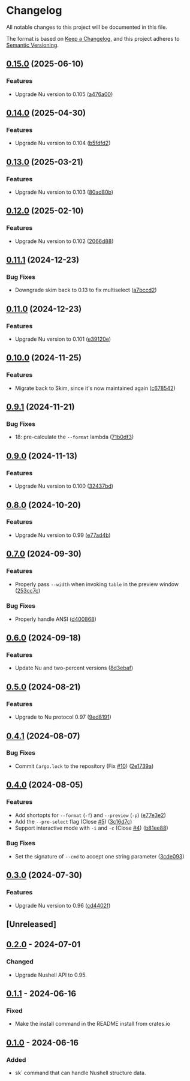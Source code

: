 # Changelog
All notable changes to this project will be documented in this file.

The format is based on [Keep a Changelog](https://keepachangelog.com/en/1.0.0/),
and this project adheres to [Semantic Versioning](https://semver.org/spec/v2.0.0.html).

## [0.15.0](https://github.com/idanarye/nu_plugin_skim/compare/v0.14.0...v0.15.0) (2025-06-10)


### Features

* Upgrade Nu version to 0.105 ([a476a00](https://github.com/idanarye/nu_plugin_skim/commit/a476a00305d6e59bec8b86790d04af21782577bd))

## [0.14.0](https://github.com/idanarye/nu_plugin_skim/compare/v0.13.0...v0.14.0) (2025-04-30)


### Features

* Upgrade Nu version to 0.104 ([b5fdfd2](https://github.com/idanarye/nu_plugin_skim/commit/b5fdfd2a8151641a9ab1494598409e6e3111b898))

## [0.13.0](https://github.com/idanarye/nu_plugin_skim/compare/v0.12.0...v0.13.0) (2025-03-21)


### Features

* Upgrade Nu version to 0.103 ([80ad80b](https://github.com/idanarye/nu_plugin_skim/commit/80ad80bdfca5878447a84baf054f54ef2c1da694))

## [0.12.0](https://github.com/idanarye/nu_plugin_skim/compare/v0.11.1...v0.12.0) (2025-02-10)


### Features

* Upgrade Nu version to 0.102 ([2066d88](https://github.com/idanarye/nu_plugin_skim/commit/2066d8842339421b09b9f3f10b8cbc337052514a))

## [0.11.1](https://github.com/idanarye/nu_plugin_skim/compare/v0.11.0...v0.11.1) (2024-12-23)


### Bug Fixes

* Downgrade skim back to 0.13 to fix multiselect ([a7bccd2](https://github.com/idanarye/nu_plugin_skim/commit/a7bccd242c57f4fcdde0d0b1a6134047b644c2e7))

## [0.11.0](https://github.com/idanarye/nu_plugin_skim/compare/v0.10.0...v0.11.0) (2024-12-23)


### Features

* Upgrade Nu version to 0.101 ([e39120e](https://github.com/idanarye/nu_plugin_skim/commit/e39120ecedee63a795a9b74933c2276d2c6dc204))

## [0.10.0](https://github.com/idanarye/nu_plugin_skim/compare/v0.9.1...v0.10.0) (2024-11-25)


### Features

* Migrate back to Skim, since it's now maintained again ([c678542](https://github.com/idanarye/nu_plugin_skim/commit/c678542f3c8569f4828f0ba6fd66f7fdc6f1751a))

## [0.9.1](https://github.com/idanarye/nu_plugin_skim/compare/v0.9.0...v0.9.1) (2024-11-21)


### Bug Fixes

* 18: pre-calculate the `--format` lambda ([71b0df3](https://github.com/idanarye/nu_plugin_skim/commit/71b0df3339a4a82798bac2a0fd5fd835a6f8a218))

## [0.9.0](https://github.com/idanarye/nu_plugin_skim/compare/v0.8.0...v0.9.0) (2024-11-13)


### Features

* Upgrade Nu version to 0.100 ([32437bd](https://github.com/idanarye/nu_plugin_skim/commit/32437bd42ef33ace27034aa343e396c19fb461e8))

## [0.8.0](https://github.com/idanarye/nu_plugin_skim/compare/v0.7.0...v0.8.0) (2024-10-20)


### Features

* Upgrade Nu version to 0.99 ([e77ad4b](https://github.com/idanarye/nu_plugin_skim/commit/e77ad4b1f4d8d7c249c83dd4714816077058e8fc))

## [0.7.0](https://github.com/idanarye/nu_plugin_skim/compare/v0.6.0...v0.7.0) (2024-09-30)


### Features

* Properly pass `--width` when invoking `table` in the preview window ([253cc7c](https://github.com/idanarye/nu_plugin_skim/commit/253cc7c7060f9c72cde4175f1c3d575819d40833))


### Bug Fixes

* Properly handle ANSI ([d400868](https://github.com/idanarye/nu_plugin_skim/commit/d4008680000f2614e855a02f254ef2ef1f45199a))

## [0.6.0](https://github.com/idanarye/nu_plugin_skim/compare/v0.5.0...v0.6.0) (2024-09-18)


### Features

* Update Nu and two-percent versions ([8d3ebaf](https://github.com/idanarye/nu_plugin_skim/commit/8d3ebaf3afac5936f08f6283906a8b31576c8b15))

## [0.5.0](https://github.com/idanarye/nu_plugin_skim/compare/v0.4.1...v0.5.0) (2024-08-21)


### Features

* Upgrade to Nu protocol 0.97 ([9ed8191](https://github.com/idanarye/nu_plugin_skim/commit/9ed8191e2e79d83238fa0d0764718483e587af30))

## [0.4.1](https://github.com/idanarye/nu_plugin_skim/compare/v0.4.0...v0.4.1) (2024-08-07)


### Bug Fixes

* Commit `Cargo.lock` to the repository (Fix [#10](https://github.com/idanarye/nu_plugin_skim/issues/10)) ([2e1739a](https://github.com/idanarye/nu_plugin_skim/commit/2e1739a3c036554341139e79e33497d19fff5712))

## [0.4.0](https://github.com/idanarye/nu_plugin_skim/compare/v0.3.0...v0.4.0) (2024-08-05)


### Features

* Add shortopts for `--format` (`-f`) and `--preview` (`-p`) ([e77e3e2](https://github.com/idanarye/nu_plugin_skim/commit/e77e3e21d8438f366dfd7a6afcb8f86203ec7230))
* Add the `--pre-select` flag (Close [#5](https://github.com/idanarye/nu_plugin_skim/issues/5)) ([3c16d7c](https://github.com/idanarye/nu_plugin_skim/commit/3c16d7cd1a427f338182ad1865257fdc9a076f56))
* Support interactive mode with `-i` and `-c` (Close [#4](https://github.com/idanarye/nu_plugin_skim/issues/4)) ([b81ee88](https://github.com/idanarye/nu_plugin_skim/commit/b81ee8892f54a6e18bd5d88890737b7194a736e2))


### Bug Fixes

* Set the signature of `--cmd` to accept one string parameter ([3cde093](https://github.com/idanarye/nu_plugin_skim/commit/3cde0937509c9c5eadab06efad3f592a1aee6a7b))

## [0.3.0](https://github.com/idanarye/nu_plugin_skim/compare/v0.2.0...v0.3.0) (2024-07-30)


### Features

* Upgrade Nu version to 0.96 ([cd4402f](https://github.com/idanarye/nu_plugin_skim/commit/cd4402f0e76b574e834baff7bbc9321a0c3f9415))

## [Unreleased]

## [0.2.0](https://github.com/idanarye/nu_plugin_skim/compare/v0.1.1...v0.2.0) - 2024-07-01

### Changed
- Upgrade Nushell API to 0.95.

## [0.1.1](https://github.com/idanarye/nu_plugin_skim/compare/v0.1.0...v0.1.1) - 2024-06-16

### Fixed
- Make the install command in the README install from crates.io

## [0.1.0](https://github.com/idanarye/nu_plugin_skim/releases/tag/v0.1.0) - 2024-06-16

### Added
- sk` command that can handle Nushell structure data.
